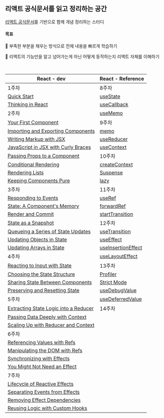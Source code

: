## 리액트 공식문서를 읽고 정리하는 공간

[리액트 공식문서](https://react.dev/)를 기반으로 함께 개념 정리하는 스터디

#### 목표

🎯 부족한 부분을 채우는 방식으로 전체 내용을 빠르게 학습하기

🎯 리액트의 기능만을 알고 넘어가는게 아닌 어떻게 동작하는지 리액트 자체를 이해하기

<br>

React - dev | React - Reference
---|---
1주차 | 8주차
[Quick Start](https://github.com/bread1022/TIL/blob/master/React/React-dev/0-1_Quick%20Start.md) | [useState](https://github.com/bread1022/TIL/blob/master/React/Reference/Hook/useState.md)
[Thinking in React](https://github.com/bread1022/TIL/blob/master/React/React-dev/0-2_Thinking%20in%20React.md) | [useCallback](https://github.com/bread1022/TIL/blob/master/React/Reference/Hook/useCallback.md)
2주차 | [useMemo](https://github.com/bread1022/TIL/blob/master/React/Reference/Hook/useMemo.md)
[Your First Component](https://github.com/bread1022/TIL/blob/master/React/React-dev/1-1_Your%20First%20Component.md) | 9주차
[Importing and Exporting Components](https://github.com/bread1022/TIL/blob/master/React/React-dev/1-2_Importing%20and%20Exporting%20Components.md) | [memo](https://github.com/bread1022/TIL/blob/master/React/Reference/APIs/react/memo.md)
[Writing Markup with JSX](https://github.com/bread1022/TIL/blob/master/React/React-dev/1-3_Writing%20Markup%20with%20JSX.md) | [useReducer](https://github.com/bread1022/TIL/blob/master/React/Reference/Hook/useReducer.md)
[JavaScript in JSX with Curly Braces](https://github.com/bread1022/TIL/blob/master/React/React-dev/1-4_JavaScript%20in%20JSX%20with%20Curly%20Braces.md) | [useContext](https://github.com/bread1022/TIL/blob/master/React/Reference/Hook/useContext.md)
[Passing Props to a Component](https://github.com/bread1022/TIL/blob/master/React/React-dev/1-5_Passing%20Props%20to%20a%20Component.md) | 10주차
[Conditional Rendering](https://github.com/bread1022/TIL/blob/master/React/React-dev/1-6_Conditional%20Rendering.md) | [createContext](https://github.com/bread1022/TIL/blob/master/React/Reference/APIs/react/createContext.md)
[Rendering Lists](https://github.com/bread1022/TIL/blob/master/React/React-dev/1-7_Rendering%20Lists.md) | [Suspense](https://github.com/bread1022/TIL/blob/master/React/Reference/Components/react/%3CSuspense%3E.md)
[Keeping Components Pure](https://github.com/bread1022/TIL/blob/master/React/React-dev/1-8_Keeping%20Components%20Pure.md) | [lazy](https://github.com/bread1022/TIL/blob/master/React/Reference/APIs/react/lazy.md)
3주차 | 11주차
[Responding to Events](https://github.com/bread1022/TIL/blob/master/React/React-dev/2-1_Responding%20to%20events.md) | [useRef](https://github.com/bread1022/TIL/blob/master/React/Reference/Hook/useRef.md)
[State: A Component's Memory](https://github.com/bread1022/TIL/blob/master/React/React-dev/2-2_State%3A%20A%20Component's%20Memory.md) | [forwardRef](https://github.com/bread1022/TIL/blob/master/React/Reference/APIs/react/forwardRef.md)
[Render and Commit](https://github.com/bread1022/TIL/blob/master/React/React-dev/2-3_Render%20and%20Commit.md) | [startTransition](https://github.com/bread1022/TIL/blob/master/React/Reference/APIs/react/startTransition.md)
[State as a Snapshot](https://github.com/bread1022/TIL/blob/master/React/React-dev/2-4_State%20as%20a%20Snapshot.md) | 12주차
[Queueing a Series of State Updates](https://github.com/bread1022/TIL/blob/master/React/React-dev/2-5_Queueing%20a%20Series%20of%20State%20Updates.md) | [useTransition](https://github.com/bread1022/TIL/blob/master/React/Reference/Hook/useTransition.md)
[Updating Objects in State](https://github.com/bread1022/TIL/blob/master/React/React-dev/2-6_Updating%20Objects%20in%20State.md) | [useEffect](https://github.com/bread1022/TIL/blob/master/React/Reference/Hook/useEffect.md)
[Updating Arrays in State](https://github.com/bread1022/TIL/blob/master/React/React-dev/2-7_Updating%20Arrays%20in%20State.md) | [useInsertionEffect](https://github.com/bread1022/TIL/blob/master/React/Reference/Hook/useInsertionEffect.md)
4주차 | [useLayoutEffect](https://github.com/bread1022/TIL/blob/master/React/Reference/Hook/useLayoutEffect.md)
[Reacting to Input with State](https://github.com/bread1022/TIL/blob/master/React/React-dev/3-1_Reacting%20to%20Input%20with%20State.md) | 13주차
[Choosing the State Structure](https://github.com/bread1022/TIL/blob/master/React/React-dev/3-2_Choosing%20the%20State%20Structure.md) | [Profiler](https://github.com/bread1022/TIL/blob/master/React/Reference/Components/react/%3CProfiler%3E.md)
[Sharing State Between Components](https://github.com/bread1022/TIL/blob/master/React/React-dev/3-3_Sharing%20State%20Between%20Components.md) | [Strict Mode](https://github.com/bread1022/TIL/blob/master/React/Reference/Components/react/%3CStrictMode%3E.md)
[Preserving and Resetting State](https://github.com/bread1022/TIL/blob/master/React/React-dev/3-4_Preserving%20and%20Resetting%20State.md) | [useDebugValue]()
5주차 | [useDeferredValue](https://github.com/bread1022/TIL/blob/master/React/Reference/Hook/useDeferredValue.md)
[Extracting State Logic into a Reducer](https://github.com/bread1022/TIL/blob/master/React/React-dev/3-5_Extracting%20State%20Logic%20into%20a%20Reducer.md) | 14주차
[Passing Data Deeply with Context](https://github.com/bread1022/TIL/blob/master/React/React-dev/3-6_Passing%20Data%20Deeply%20with%20Context.md) | 
[Scaling Up with Reducer and Context](https://github.com/bread1022/TIL/blob/master/React/React-dev/3-7_Scaling%20Up%20with%20Reducer%20and%20Context.md) |
6주차 |
[Referencing Values with Refs](https://github.com/bread1022/TIL/blob/master/React/React-dev/4-1_Referencing%20Values%20with%20Refs.md) |
[Manipulating the DOM with Refs](https://github.com/bread1022/TIL/blob/master/React/React-dev/4-2_Manipulating%20the%20DOM%20with%20Refs.md) |
[Synchronizing with Effects](https://github.com/bread1022/TIL/blob/master/React/React-dev/4-3_Synchronizing%20with%20Effects.md) |
[You Might Not Need an Effect](https://github.com/bread1022/TIL/blob/master/React/React-dev/4-4_You%20Might%20Not%20Need%20an%20Effect.md) |
7주차 |
[Lifecycle of Reactive Effects](https://github.com/bread1022/TIL/blob/master/React/React-dev/4-5_Lifecycle%20of%20Reactive%20Effects.md) |
[Separating Events from Effects](https://github.com/bread1022/TIL/blob/master/React/React-dev/4-5_Lifecycle%20of%20Reactive%20Effects.md) |
[Removing Effect Dependencies](https://github.com/bread1022/TIL/blob/master/React/React-dev/4-7_Removing%20Effect%20Dependencies.md) |
[Reusing Logic with Custom Hooks](https://github.com/bread1022/TIL/blob/master/React/React-dev/4-8_Reusing%20Logic%20with%20Custom%20Hooks.md) |